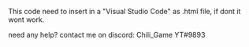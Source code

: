 This code need to insert in a "Visual Studio Code" as .html file, if dont it wont work.

need any help? contact me on discord: Chili_Game YT#9893
